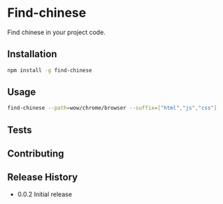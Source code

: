 Find-chinese
=========

Find chinese in your project code.

## Installation

  ```bash
  npm install -g find-chinese
  ```

## Usage

  ```bash
  find-chinese --path=wow/chrome/browser --suffix=["html","js","css"]
  ```

## Tests


## Contributing


## Release History

* 0.0.2 Initial release